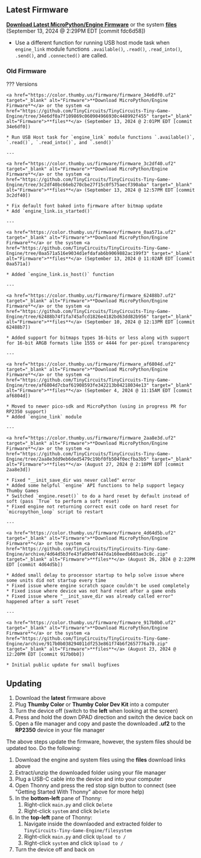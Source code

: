 ## Latest Firmware


<a href="https://color.thumby.us/firmware/firmware_fdc6d58.uf2" target="_blank" alt="Firmware">**Download Latest MicroPython/Engine Firmware**</a> or the system <a href="https://github.com/TinyCircuits/TinyCircuits-Tiny-Game-Engine/tree/fdc6d581f5e1799bfbf8289654b3bdec6bf30566" target="_blank" alt="Firmware">**files**</a> (September 13, 2024 @ 2:29PM EDT [commit fdc6d58])

* Use a different function for running USB host mode task when `engine_link` module functions `.available()`, `.read()`, `.read_into()`, `.send()`, and `.connected()` are called.


### Old Firmware

??? Versions

    <a href="https://color.thumby.us/firmware/firmware_34e6df0.uf2" target="_blank" alt="Firmware">**Download MicroPython/Engine Firmware**</a> or the system <a href="https://github.com/TinyCircuits/TinyCircuits-Tiny-Game-Engine/tree/34e6df0a7f109869c060904966930c448992f455" target="_blank" alt="Firmware">**files**</a> (September 13, 2024 @ 2:01PM EDT [commit 34e6df0])

    * Run USB Host task for `engine_link` module functions `.available()`, `.read()`, `.read_into()`, and `.send()`

    ---

    <a href="https://color.thumby.us/firmware/firmware_3c2df40.uf2" target="_blank" alt="Firmware">**Download MicroPython/Engine Firmware**</a> or the system <a href="https://github.com/TinyCircuits/TinyCircuits-Tiny-Game-Engine/tree/3c2df40bc66eb270cbe27f15c0f575aecf390aba" target="_blank" alt="Firmware">**files**</a> (September 13, 2024 @ 12:57PM EDT [commit 3c2df40])

    * Fix default font baked into firmware after bitmap update
    * Add `engine_link.is_started()`

    ---

    <a href="https://color.thumby.us/firmware/firmware_0aa571a.uf2" target="_blank" alt="Firmware">**Download MicroPython/Engine Firmware**</a> or the system <a href="https://github.com/TinyCircuits/TinyCircuits-Tiny-Game-Engine/tree/0aa571a516e9034d1efdafab6b9069882ac199f3" target="_blank" alt="Firmware">**files**</a> (September 13, 2024 @ 11:02AM EDT [commit 0aa571a])

    * Added `engine_link.is_host()` function

    ---

    <a href="https://color.thumby.us/firmware/firmware_62488b7.uf2" target="_blank" alt="Firmware">**Download MicroPython/Engine Firmware**</a> or the system <a href="https://github.com/TinyCircuits/TinyCircuits-Tiny-Game-Engine/tree/62488b74f1fa745afcd1826e4182bd63dd82b956" target="_blank" alt="Firmware">**files**</a> (September 10, 2024 @ 12:13PM EDT [commit 62488b7])

    * Added support for bitmaps types 16-bits or less along with support for 16-bit ARGB formats like 1555 or 4444 for per-pixel transparency

    ---

    <a href="https://color.thumby.us/firmware/firmware_af6804d.uf2" target="_blank" alt="Firmware">**Download MicroPython/Engine Firmware**</a> or the system <a href="https://github.com/TinyCircuits/TinyCircuits-Tiny-Game-Engine/tree/af6804d7cbaf61908593fe342213b04218034e13" target="_blank" alt="Firmware">**files**</a> (September 4, 2024 @ 11:15AM EDT [commit af6804d])

    * Moved to newer pico-sdk and MicroPython (using in progress PR for RP2350 support)
    * Added `engine_link` module

    ---

    <a href="https://color.thumby.us/firmware/firmware_2aa8e3d.uf2" target="_blank" alt="Firmware">**Download MicroPython/Engine Firmware**</a> or the system <a href="https://github.com/TinyCircuits/TinyCircuits-Tiny-Game-Engine/tree/2aa8e3dd9eb6ded5479c19bf0fb504f0ecfba3b5" target="_blank" alt="Firmware">**files**</a> (August 27, 2024 @ 2:10PM EDT [commit 2aa8e3d])

    * Fixed "__init_save_dir was never called" error
    * Added some helpful `engine` API functions to help support legacy Thumby Games
    * Switched `engine.reset()` to do a hard reset by default instead of soft (pass `True` to perform a soft reset)
    * Fixed engine not returning correct exit code on hard reset for `micropython_loop` script to restart

    ---

    <a href="https://color.thumby.us/firmware/firmware_4d64d5b.uf2" target="_blank" alt="Firmware">**Download MicroPython/Engine Firmware**</a> or the system <a href="https://github.com/TinyCircuits/TinyCircuits-Tiny-Game-Engine/archive/4d64d5b3fe43fa09e07447da160eedb603ae3c8c.zip" target="_blank" alt="Firmware">**files**</a> (August 26, 2024 @ 2:22PM EDT [commit 4d64d5b])

    * Added small delay to processor startup to help solve issue where some units did not startup every time
    * Fixed issue where engine scratch space couldn't be used completely
    * Fixed issue where device was not hard reset after a game ends
    * Fixed issue where "__init_save_dir was already called error" happened after a soft reset 

    ---

    <a href="https://color.thumby.us/firmware/firmware_917b0b0.uf2" target="_blank" alt="Firmware">**Download MicroPython/Engine Firmware**</a> or the system <a href="https://github.com/TinyCircuits/TinyCircuits-Tiny-Game-Engine/archive/917b0b038294011df253e861f74b6f2657776a70.zip" target="_blank" alt="Firmware">**files**</a> (August 23, 2024 @ 12:20PM EDT [commit 917b0b0])

    * Initial public update for small bugfixes


## Updating
1. Download the **latest** firmware above
2. Plug **Thumby Color** or **Thumby Color Dev Kit** into a computer
3. Turn the device off (switch to the **left** when looking at the screen)
4. Press and hold the down DPAD direction and switch the device back on
5. Open a file manager and copy and paste the downloaded **.uf2** to the **RP2350** device in your file manager

The above steps update the firmware, however, the system files should be updated too. Do the following:

1. Download the engine and system files using the **files** download links above
2. Extract/unzip the downloaded folder using your file manager
3. Plug a USB-C cable into the device and into your computer
4. Open Thonny and press the red stop sign button to connect (see "Getting Started With Thonny" above for more help)
5. In the **bottom-left** pane of Thonny:
    1. Right-click `main.py` and click `Delete`
    2. Right-click `system` and click `Delete`
6.  In the **top-left** pane of Thonny:
    1. Navigate inside the downlaoded and extracted folder to `TinyCircuits-Tiny-Game-Engine/filesystem`
    2. Right-click `main.py` and click `Upload to /`
    3. Right-click `system` and click `Upload to /`
7. Turn the device off and back on